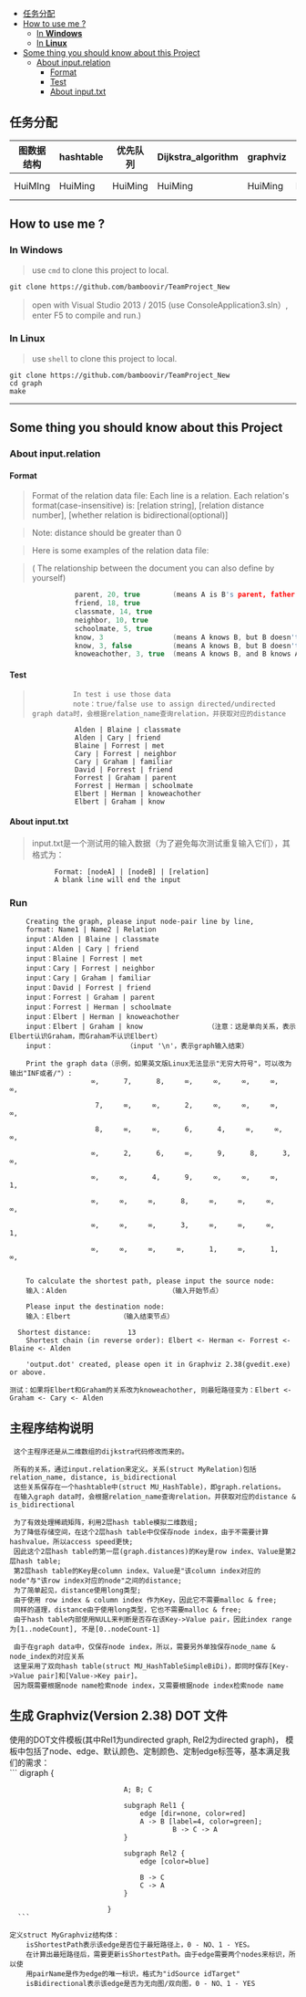 <!-- TOC -->

- [任务分配](#任务分配)
- [How to use me ?](#how-to-use-me-)
    - [In **Windows**](#in-windows)
    - [In **Linux**](#in-linux)
- [Some thing you should know about this Project](#some-thing-you-should-know-about-this-project)
    - [About input.relation](#about-inputrelation)
        - [Format](#format)
        - [Test](#test)
        - [About input.txt](#about-inputtxt)

<!-- /TOC -->
## 任务分配

|图数据结构 |hashtable | 优先队列 | Dijkstra_algorithm | graphviz | 说明文档 | 实验数据 |
-----------|----------|----------|--------------------|----------|---------|----------------|
|HuiMIng   | HuiMing | HuiMing | HuiMing | HuiMing | HuiMing  | Ding Hao |


## How to use me ?

### In **Windows**

> use `cmd` to clone this project to local.

```shell
git clone https://github.com/bamboovir/TeamProject_New

```

> open with Visual Studio 2013 / 2015 (use ConsoleApplication3.sln）, enter F5 to compile and run.)

### In **Linux**  

> use `shell` to clone this project to local.

```shell
git clone https://github.com/bamboovir/TeamProject_New
cd graph
make

```
---

## Some thing you should know about this Project

### About input.relation 

#### Format

> Format of the relation data file: Each line is a relation. Each relation's format(case-insensitive) is: [relation string], [relation distance number], [whether relation is bidirectional(optional)]

> Note: distance should be greater than 0

> Here is some examples of the relation data file: 

> ( The relationship between the document you can also define by yourself) 

```c
				parent, 20, true        (means A is B's parent, father or mother)
				friend, 18, true
				classmate, 14, true
				neighbor, 10, true
				schoolmate, 5, true
				know, 3                 (means A knows B, but B doesn't know A)
				know, 3, false          (means A knows B, but B doesn't know A)
				knoweachother, 3, true  (means A knows B, and B knows A too)
```

#### Test
		
>       	    In test i use those data
>               note：true/false use to assign directed/undirected graph data时，会根据relation_name查询relation，并获取对应的distance

``` 
    			Alden | Blaine | classmate
				Alden | Cary | friend
				Blaine | Forrest | met
				Cary | Forrest | neighbor
				Cary | Graham | familiar
				David | Forrest | friend
				Forrest | Graham | parent
				Forrest | Herman | schoolmate
				Elbert | Herman | knoweachother
				Elbert | Graham | know
```

#### About input.txt
 
 > input.txt是一个测试用的输入数据（为了避免每次测试重复输入它们），其格式为：

 ```
			Format: [nodeA] | [nodeB] | [relation]
			A blank line will end the input
```

### Run
  
```
	Creating the graph, please input node-pair line by line, 
	format: Name1 | Name2 | Relation
	input：Alden | Blaine | classmate
    input：Alden | Cary | friend
	input：Blaine | Forrest | met
	input：Cary | Forrest | neighbor
	input：Cary | Graham | familiar
	input：David | Forrest | friend
	input：Forrest | Graham | parent
	input：Forrest | Herman | schoolmate
	input：Elbert | Herman | knoweachother
	input：Elbert | Graham | know                （注意：这是单向关系，表示Elbert认识Graham，而Graham不认识Elbert）
	input：                  （input '\n'，表示graph输入结束）
```

```	
	Print the graph data（示例，如果英文版Linux无法显示"无穷大符号"，可以改为输出"INF或者/"）:
				    ∞,      7,      8,     ∞,     ∞,     ∞,     ∞,     ∞,
				
				     7,     ∞,     ∞,      2,     ∞,     ∞,     ∞,     ∞,
				
				     8,     ∞,     ∞,      6,      4,     ∞,     ∞,     ∞,
				
				    ∞,      2,      6,     ∞,      9,      8,      3,     ∞,
				
				    ∞,     ∞,      4,      9,     ∞,     ∞,     ∞,      1,
				
				    ∞,     ∞,     ∞,      8,     ∞,     ∞,     ∞,     ∞,
				
				    ∞,     ∞,     ∞,      3,     ∞,     ∞,     ∞,      1,
				
				    ∞,     ∞,     ∞,     ∞,      1,     ∞,      1,     ∞,
				
	
	To calculate the shortest path, please input the source node: 
	输入：Alden						 （输入开始节点）
	
	Please input the destination node: 
	输入：Elbert            （输入结束节点）

  Shortest distance:         13
	Shortest chain (in reverse order): Elbert <- Herman <- Forrest <- Blaine <- Alden
	
	'output.dot' created, please open it in Graphviz 2.38(gvedit.exe) or above.
```
	
	测试：如果将Elbert和Graham的关系改为knoweachother, 则最短路径变为：Elbert <- Graham <- Cary <- Alden

## 主程序结构说明

     这个主程序还是从二维数组的dijkstra代码修改而来的。
   
	 所有的关系，通过input.relation来定义。关系(struct MyRelation)包括relation_name, distance, is_bidirectional
	 这些关系保存在一个hashtable中(struct MU_HashTable)，即graph.relations。
	 在输入graph data时，会根据relation_name查询relation，并获取对应的distance & is_bidirectional

	 为了有效处理稀疏矩阵，利用2层hash table模拟二维数组;
	 为了降低存储空间，在这个2层hash table中仅保存node index，由于不需要计算hashvalue，所以access speed更快;
	 因此这个2层hash table的第一层(graph.distances)的Key是row index、Value是第2层hash table;
	 第2层hash table的Key是column index、Value是"该column index对应的node"与"该row index对应的node"之间的distance;
	 为了简单起见，distance使用long类型;
	 由于使用 row index & column index 作为Key，因此它不需要malloc & free;
	 同样的道理，distance由于使用long类型，它也不需要malloc & free;
	 由于hash table内部使用NULL来判断是否存在该Key->Value pair，因此index range为[1..nodeCount], 不是[0..nodeCount-1]
	 	 
	 由于在graph data中，仅保存node index，所以，需要另外单独保存node_name & node_index的对应关系
	 这里采用了双向hash table(struct MU_HashTableSimpleBiDi)，即同时保存[Key->Value pair]和[Value->Key pair]。
	 因为既需要根据node name检索node index，又需要根据node index检索node name

## 生成 Graphviz(Version 2.38) DOT 文件

   使用的DOT文件模板(其中Rel1为undirected graph, Rel2为directed graph)，
	 模板中包括了node、edge、默认颜色、定制颜色、定制edge标签等，基本满足我们的需求：	 
     ```
							digraph {
							
							    A; B; C
							
							    subgraph Rel1 {
							        edge [dir=none, color=red]
							        A -> B [label=4, color=green];
											B -> C -> A 
							    }
							
							    subgraph Rel2 {
							        edge [color=blue]
							
							        B -> C
							        C -> A
							    }
							
							}
	  ```
      
    定义struct MyGraphviz结构体：
		isShortestPath表示该edge是否位于最短路径上，0 - NO、1 - YES。
		在计算出最短路径后，需要更新isShortestPath。由于edge需要两个nodes来标识，所以使
		用pairName是作为edge的唯一标识，格式为"idSource idTarget"
		isBidirectional表示该edge是否为无向图/双向图，0 - NO、1 - YES	 
	 
